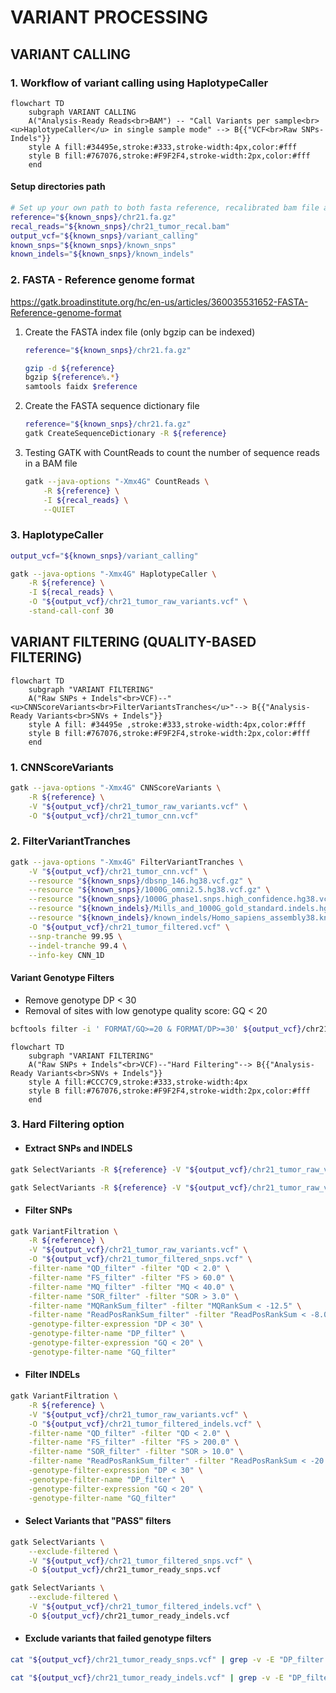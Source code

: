 # VARIANT PROCESSING

## VARIANT CALLING

### 1. Workflow of variant calling using HaplotypeCaller

```mermaid
flowchart TD
    subgraph VARIANT CALLING
    A("Analysis-Ready Reads<br>BAM") -- "Call Variants per sample<br><u>HaplotypeCaller</u> in single sample mode" --> B{{"VCF<br>Raw SNPs-Indels"}}
    style A fill:#34495e,stroke:#333,stroke-width:4px,color:#fff
    style B fill:#767076,stroke:#F9F2F4,stroke-width:2px,color:#fff
    end
```

#### Setup directories path

```bash
# Set up your own path to both fasta reference, recalibrated bam file and output variant calling folder
reference="${known_snps}/chr21.fa.gz"
recal_reads="${known_snps}/chr21_tumor_recal.bam"
output_vcf="${known_snps}/variant_calling"
known_snps="${known_snps}/known_snps"
known_indels="${known_snps}/known_indels"
```

### 2. FASTA - Reference genome format

<https://gatk.broadinstitute.org/hc/en-us/articles/360035531652-FASTA-Reference-genome-format>

1. Create the FASTA index file (only bgzip can be indexed)

    ```bash
    reference="${known_snps}/chr21.fa.gz"

    gzip -d ${reference}
    bgzip ${reference%.*} 
    samtools faidx $reference
    ```

2. Create the FASTA sequence dictionary file

    ```bash
    reference="${known_snps}/chr21.fa.gz"
    gatk CreateSequenceDictionary -R ${reference}
    ```

3. Testing GATK with CountReads to count the number of sequence reads in a BAM file

    ```bash
    gatk --java-options "-Xmx4G" CountReads \
        -R ${reference} \
        -I ${recal_reads} \
        --QUIET
    ```

### 3. HaplotypeCaller

```bash
output_vcf="${known_snps}/variant_calling"

gatk --java-options "-Xmx4G" HaplotypeCaller \
    -R ${reference} \
    -I ${recal_reads} \
    -O "${output_vcf}/chr21_tumor_raw_variants.vcf" \
    -stand-call-conf 30
```

## VARIANT FILTERING (QUALITY-BASED FILTERING)

```mermaid
flowchart TD
    subgraph "VARIANT FILTERING"
    A("Raw SNPs + Indels"<br>VCF)--"<u>CNNScoreVariants<br>FilterVariantsTranches</u>"--> B{{"Analysis-Ready Variants<br>SNVs + Indels"}}
    style A fill: #34495e ,stroke:#333,stroke-width:4px,color:#fff
    style B fill:#767076,stroke:#F9F2F4,stroke-width:2px,color:#fff
    end
```

### 1. CNNScoreVariants

```bash
gatk --java-options "-Xmx4G" CNNScoreVariants \
    -R ${reference} \
    -V "${output_vcf}/chr21_tumor_raw_variants.vcf" \
    -O "${output_vcf}/chr21_tumor_cnn.vcf"
```

### 2. FilterVariantTranches

```bash
gatk --java-options "-Xmx4G" FilterVariantTranches \
    -V "${output_vcf}/chr21_tumor_cnn.vcf" \
    --resource "${known_snps}/dbsnp_146.hg38.vcf.gz" \
    --resource "${known_snps}/1000G_omni2.5.hg38.vcf.gz" \
    --resource "${known_snps}/1000G_phase1.snps.high_confidence.hg38.vcf.gz" \
    --resource "${known_indels}/Mills_and_1000G_gold_standard.indels.hg38.vcf.gz" \
    --resource "${known_indels}/known_indels/Homo_sapiens_assembly38.known_indels.vcf.gz" \
    -O "${output_vcf}/chr21_tumor_filtered.vcf" \
    --snp-tranche 99.95 \
    --indel-tranche 99.4 \
    --info-key CNN_1D
```

#### Variant Genotype Filters

- Remove genotype DP < 30
- Removal of sites with low genotype quality score: GQ < 20

```bash
bcftools filter -i ' FORMAT/GQ>=20 & FORMAT/DP>=30' ${output_vcf}/chr21_tumor_filtered.vcf > ${output_vcf}/chr21_tumor_filteredGT.vcf
```

```mermaid
flowchart TD
    subgraph "VARIANT FILTERING"
    A("Raw SNPs + Indels"<br>VCF)--"Hard Filtering"--> B{{"Analysis-Ready Variants<br>SNVs + Indels"}}
    style A fill:#CCC7C9,stroke:#333,stroke-width:4px
    style B fill:#767076,stroke:#F9F2F4,stroke-width:2px,color:#fff
    end
```

### 3. Hard Filtering option

- #### Extract SNPs and INDELS

```bash
gatk SelectVariants -R ${reference} -V "${output_vcf}/chr21_tumor_raw_variants.vcf" --select-type SNP -O ${output_vcf}/chr21_tumor_raw_snps.vcf

gatk SelectVariants -R ${reference} -V "${output_vcf}/chr21_tumor_raw_variants.vcf" --select-type INDEL -O ${output_vcf}/chr21_tumor_raw_indels.vcf
```

- #### Filter SNPs

```bash
gatk VariantFiltration \
    -R ${reference} \
    -V "${output_vcf}/chr21_tumor_raw_variants.vcf" \
    -O "${output_vcf}/chr21_tumor_filtered_snps.vcf" \
    -filter-name "QD_filter" -filter "QD < 2.0" \
    -filter-name "FS_filter" -filter "FS > 60.0" \
    -filter-name "MQ_filter" -filter "MQ < 40.0" \
    -filter-name "SOR_filter" -filter "SOR > 3.0" \
    -filter-name "MQRankSum_filter" -filter "MQRankSum < -12.5" \
    -filter-name "ReadPosRankSum_filter" -filter "ReadPosRankSum < -8.0" \
    -genotype-filter-expression "DP < 30" \
    -genotype-filter-name "DP_filter" \
    -genotype-filter-expression "GQ < 20" \
    -genotype-filter-name "GQ_filter"
```

- #### Filter INDELs

```bash
gatk VariantFiltration \
    -R ${reference} \
    -V "${output_vcf}/chr21_tumor_raw_variants.vcf" \
    -O "${output_vcf}/chr21_tumor_filtered_indels.vcf" \
    -filter-name "QD_filter" -filter "QD < 2.0" \
    -filter-name "FS_filter" -filter "FS > 200.0" \
    -filter-name "SOR_filter" -filter "SOR > 10.0" \
    -filter-name "ReadPosRankSum_filter" -filter "ReadPosRankSum < -20.0" \
    -genotype-filter-expression "DP < 30" \
    -genotype-filter-name "DP_filter" \
    -genotype-filter-expression "GQ < 20" \
    -genotype-filter-name "GQ_filter"
```

- #### Select Variants that "PASS" filters

```bash
gatk SelectVariants \
    --exclude-filtered \
    -V "${output_vcf}/chr21_tumor_filtered_snps.vcf" \
    -O ${output_vcf}/chr21_tumor_ready_snps.vcf
```

```bash
gatk SelectVariants \
    --exclude-filtered \
    -V "${output_vcf}/chr21_tumor_filtered_indels.vcf" \
    -O ${output_vcf}/chr21_tumor_ready_indels.vcf
```

- #### Exclude variants that failed genotype filters

```bash
cat "${output_vcf}/chr21_tumor_ready_snps.vcf" | grep -v -E "DP_filter|GQ_filter" > chr21_tumor_ready_snpsGT.vcf

cat "${output_vcf}/chr21_tumor_ready_indels.vcf" | grep -v -E "DP_filter|GQ_filter" > chr21_tumor_ready_indelsGT.vcf
```
